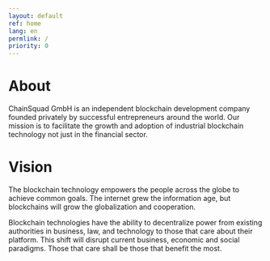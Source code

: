 ```yaml
---
layout: default
ref: home
lang: en
permlink: /
priority: 0
---
```


# About

ChainSquad GmbH is an independent blockchain development company founded
privately by successful entrepreneurs around the world. Our mission is
to facilitate the growth and adoption of industrial blockchain
technology not just in the financial sector.

# Vision

The blockchain technology empowers the people across the globe to
achieve common goals. The internet grew the information age, but
blockchains will grow the globalization and cooperation.

Blockchain technologies have the ability to decentralize power from
existing authorities in business, law, and technology to those that care
about their platform. This shift will disrupt current business, economic
and social paradigms. Those that care shall be those that benefit the
most.
